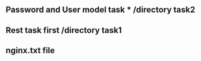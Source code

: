 ## Password and User model task * /directory task2 
## Rest task first /directory task1
## nginx.txt file 